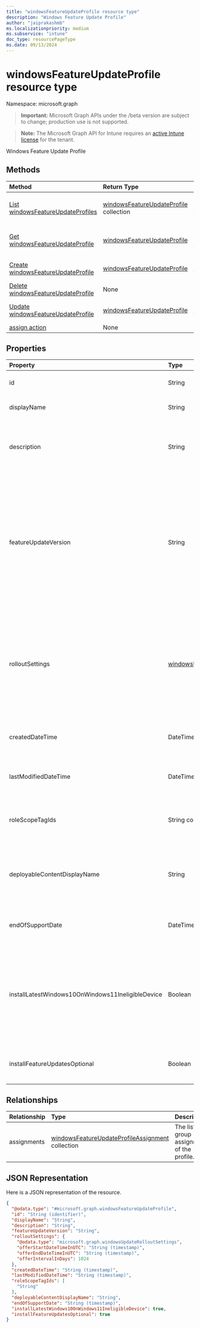 ```yaml
---
title: "windowsFeatureUpdateProfile resource type"
description: "Windows Feature Update Profile"
author: "jaiprakashmb"
ms.localizationpriority: medium
ms.subservice: "intune"
doc_type: resourcePageType
ms.date: 09/13/2024
---
```


# windowsFeatureUpdateProfile resource type

Namespace: microsoft.graph

> **Important:** Microsoft Graph APIs under the /beta version are subject to change; production use is not supported.

> **Note:** The Microsoft Graph API for Intune requires an [active Intune license](https://go.microsoft.com/fwlink/?linkid=839381) for the tenant.

Windows Feature Update Profile

## Methods
|Method|Return Type|Description|
|:---|:---|:---|
|[List windowsFeatureUpdateProfiles](../api/intune-softwareupdate-windowsfeatureupdateprofile-list.md)|[windowsFeatureUpdateProfile](../resources/intune-softwareupdate-windowsfeatureupdateprofile.md) collection|List properties and relationships of the [windowsFeatureUpdateProfile](../resources/intune-softwareupdate-windowsfeatureupdateprofile.md) objects.|
|[Get windowsFeatureUpdateProfile](../api/intune-softwareupdate-windowsfeatureupdateprofile-get.md)|[windowsFeatureUpdateProfile](../resources/intune-softwareupdate-windowsfeatureupdateprofile.md)|Read properties and relationships of the [windowsFeatureUpdateProfile](../resources/intune-softwareupdate-windowsfeatureupdateprofile.md) object.|
|[Create windowsFeatureUpdateProfile](../api/intune-softwareupdate-windowsfeatureupdateprofile-create.md)|[windowsFeatureUpdateProfile](../resources/intune-softwareupdate-windowsfeatureupdateprofile.md)|Create a new [windowsFeatureUpdateProfile](../resources/intune-softwareupdate-windowsfeatureupdateprofile.md) object.|
|[Delete windowsFeatureUpdateProfile](../api/intune-softwareupdate-windowsfeatureupdateprofile-delete.md)|None|Deletes a [windowsFeatureUpdateProfile](../resources/intune-softwareupdate-windowsfeatureupdateprofile.md).|
|[Update windowsFeatureUpdateProfile](../api/intune-softwareupdate-windowsfeatureupdateprofile-update.md)|[windowsFeatureUpdateProfile](../resources/intune-softwareupdate-windowsfeatureupdateprofile.md)|Update the properties of a [windowsFeatureUpdateProfile](../resources/intune-softwareupdate-windowsfeatureupdateprofile.md) object.|
|[assign action](../api/intune-softwareupdate-windowsfeatureupdateprofile-assign.md)|None||

## Properties
|Property|Type|Description|
|:---|:---|:---|
|id|String|The Identifier of the entity.|
|displayName|String|The display name of the profile.|
|description|String|The description of the profile which is specified by the user.|
|featureUpdateVersion|String|The feature update version that will be deployed to the devices targeted by this profile. The version could be any supported version for example 1709, 1803 or 1809 and so on.|
|rolloutSettings|[windowsUpdateRolloutSettings](../resources/intune-softwareupdate-windowsupdaterolloutsettings.md)|The windows update rollout settings, including offer start date time, offer end date time, and days between each set of offers.|
|createdDateTime|DateTimeOffset|The date time that the profile was created.|
|lastModifiedDateTime|DateTimeOffset|The date time that the profile was last modified.|
|roleScopeTagIds|String collection|List of Scope Tags for this Feature Update entity.|
|deployableContentDisplayName|String|Friendly display name of the quality update profile deployable content|
|endOfSupportDate|DateTimeOffset|The last supported date for a feature update|
|installLatestWindows10OnWindows11IneligibleDevice|Boolean|If true, the latest Microsoft Windows 10 update will be installed on devices ineligible for Microsoft Windows 11|
|installFeatureUpdatesOptional|Boolean|If true, the Windows 11 update will become optional|

## Relationships
|Relationship|Type|Description|
|:---|:---|:---|
|assignments|[windowsFeatureUpdateProfileAssignment](../resources/intune-softwareupdate-windowsfeatureupdateprofileassignment.md) collection|The list of group assignments of the profile.|

## JSON Representation
Here is a JSON representation of the resource.
<!-- {
  "blockType": "resource",
  "keyProperty": "id",
  "@odata.type": "microsoft.graph.windowsFeatureUpdateProfile"
}
-->
``` json
{
  "@odata.type": "#microsoft.graph.windowsFeatureUpdateProfile",
  "id": "String (identifier)",
  "displayName": "String",
  "description": "String",
  "featureUpdateVersion": "String",
  "rolloutSettings": {
    "@odata.type": "microsoft.graph.windowsUpdateRolloutSettings",
    "offerStartDateTimeInUTC": "String (timestamp)",
    "offerEndDateTimeInUTC": "String (timestamp)",
    "offerIntervalInDays": 1024
  },
  "createdDateTime": "String (timestamp)",
  "lastModifiedDateTime": "String (timestamp)",
  "roleScopeTagIds": [
    "String"
  ],
  "deployableContentDisplayName": "String",
  "endOfSupportDate": "String (timestamp)",
  "installLatestWindows10OnWindows11IneligibleDevice": true,
  "installFeatureUpdatesOptional": true
}
```

